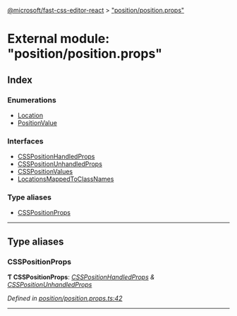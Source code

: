 [@microsoft/fast-css-editor-react](../README.md) > ["position/position.props"](../modules/_position_position_props_.md)

# External module: "position/position.props"

## Index

### Enumerations

* [Location](../enums/_position_position_props_.location.md)
* [PositionValue](../enums/_position_position_props_.positionvalue.md)

### Interfaces

* [CSSPositionHandledProps](../interfaces/_position_position_props_.csspositionhandledprops.md)
* [CSSPositionUnhandledProps](../interfaces/_position_position_props_.csspositionunhandledprops.md)
* [CSSPositionValues](../interfaces/_position_position_props_.csspositionvalues.md)
* [LocationsMappedToClassNames](../interfaces/_position_position_props_.locationsmappedtoclassnames.md)

### Type aliases

* [CSSPositionProps](_position_position_props_.md#csspositionprops)

---

## Type aliases

<a id="csspositionprops"></a>

###  CSSPositionProps

**Ƭ CSSPositionProps**: *[CSSPositionHandledProps](../interfaces/_position_position_props_.csspositionhandledprops.md) & [CSSPositionUnhandledProps](../interfaces/_position_position_props_.csspositionunhandledprops.md)*

*Defined in [position/position.props.ts:42](https://github.com/Microsoft/fast-dna/blob/164dd3ca/packages/fast-css-editor-react/src/position/position.props.ts#L42)*

___

